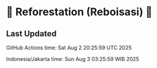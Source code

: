 
# 🌳 Reforestation (Reboisasi) 🌲

## Last Updated

GitHub Actions time: Sat Aug  2 20:25:59 UTC 2025

Indonesia/Jakarta time: Sun Aug  3 03:25:59 WIB 2025

